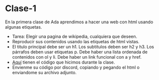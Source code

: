 # Clase-1

En la primera clase de Ada aprendimos a hacer una web con html usando algunas etiquetas. 

- Tarea: Elegir una pagina de wikipedia, cualquiera que deseen. 
- Reproducir sus contenidos usando las etiquetas de html vistas. 
- El titulo principal debe ser un h1. Los subtitulos deben ser h2 y h3. Los párrafos deben usar etiquetas p. Debe haber una lista ordenada de contenidos con ol y li. Debe haber un link funcional con a y href. 
- [Aquí](https://github.com/malerey/Clase-1/blob/master/miprimeraweb.html) tienen el código que hicimos durante la clase. 
- Envienme su código por discord, copiando y pegando el html o enviandome su archivo adjunto. 
